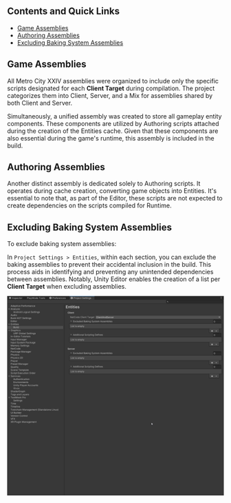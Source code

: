 ## Contents and Quick Links

- [Game Assemblies](#game-assemblies)
- [Authoring Assemblies](#authoring-assemblies)
- [Excluding Baking System Assemblies](#excluding-baking-system-assemblies)


## Game Assemblies

All Metro City XXIV assemblies were organized to include only the specific scripts designated for each **Client Target** during compilation. The project categorizes them into Client, Server, and a Mix for assemblies shared by both Client and Server.

Simultaneously, a unified assembly was created to store all gameplay entity components. These components are utilized by Authoring scripts attached during the creation of the Entities cache. Given that these components are also essential during the game's runtime, this assembly is included in the build.

## Authoring Assemblies

Another distinct assembly is dedicated solely to Authoring scripts. It operates during cache creation, converting game objects into Entities. It's essential to note that, as part of the Editor, these scripts are not expected to create dependencies on the scripts compiled for Runtime.

## Excluding Baking System Assemblies

To exclude baking system assemblies:

In `Project Settings > Entities`, within each section, you can exclude the baking assemblies to prevent their accidental inclusion in the build. This process aids in identifying and preventing any unintended dependencies between assemblies. Notably, Unity Editor enables the creation of a list per **Client Target** when excluding assemblies.

![Netcode Client Target](./Images/assemblies.png)
